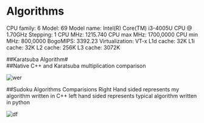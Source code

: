 # Algorithms

CPU family:            6
Model:                 69
Model name:            Intel(R) Core(TM) i3-4005U CPU @ 1.70GHz
Stepping:              1
CPU MHz:               1215.740
CPU max MHz:           1700,0000
CPU min MHz:           800,0000
BogoMIPS:              3392.23
Virtualization:        VT-x
L1d cache:             32K
L1i cache:             32K
L2 cache:              256K
L3 cache:              3072K

##Karatsuba Algorithm#                                                                                            
##Native C++ and Karatsuba multiplication comparison 


![wer](https://user-images.githubusercontent.com/39130214/48282530-34461d80-e45a-11e8-9727-8140fbe06803.png)

##Sudoku Algorithms Comparisions Right Hand sided represents my algorithm written in C++ left hand sided represents typical algorithm written in python

![df](https://user-images.githubusercontent.com/39130214/50402706-cb5ffe00-0798-11e9-95ec-874187a97460.png)
